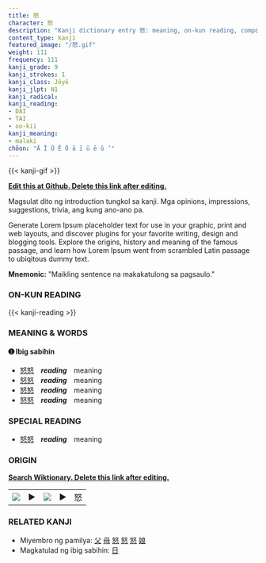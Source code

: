 ```yaml
---
title: 怒
character: 怒
description: "Kanji dictionary entry 怒: meaning, on-kun reading, compounds, origin, related kanji"
content_type: kanji
featured_image: "/怒.gif"
weight: 111
frequency: 111
kanji_grade: 9
kanji_strokes: 1
kanji_class: Jōyō
kanji_jlpt: N1
kanji_radical: 
kanji_reading: 
- DAI
- TAI
- oo-kii
kanji_meaning:
- malaki
chōon: "Ā Ī Ū Ē Ō ā ī ū ē ō ’"
---
```

[//]: # (Don't edit the line below. Kanji animated GIF code is automatically generated.)
{{< kanji-gif >}}

[//]: # (Edit below this line.)

**[Edit this at Github. Delete this link after editing.](https://github.com/tim0g/tim/tree/main/content/kanji/怒/index.md)**

Magsulat dito ng introduction tungkol sa kanji. Mga opinions, impressions, suggestions, trivia, ang kung ano-ano pa.

Generate Lorem Ipsum placeholder text for use in your graphic, print and web layouts, and discover plugins for your favorite writing, design and blogging tools. Explore the origins, history and meaning of the famous passage, and learn how Lorem Ipsum went from scrambled Latin passage to ubiqitous dummy text.
 
**Mnemonic:** "Maikling sentence na makakatulong sa pagsaulo."

### ON-KUN READING

[//]: # (Don't edit the line below. ON-KUN READING code is automatically generated.)
{{< kanji-reading >}}

### MEANING & WORDS

#### ➊ **Ibig sabihin**
  - [怒](../怒)[怒](../怒)　***reading***　meaning
  - [怒](../怒)[怒](../怒)　***reading***　meaning
  - [怒](../怒)[怒](../怒)　***reading***　meaning
  - [怒](../怒)[怒](../怒)　***reading***　meaning

### SPECIAL READING
  - [怒](../怒)[怒](../怒)　***reading***　meaning

### ORIGIN

**[Search Wiktionary. Delete this link after editing.](https://wiktionary.org/wiki/怒)**
<table class="kanji-table"><tr><td>
<img src="60px-怒-bronze.svg.png">
</td><td>▶</td><td>
<img src="60px-怒-oracle.svg.png">
</td><td>▶</td>
<td class="kanji-origin">怒</td>
</tr></table>

### RELATED KANJI
- Miyembro ng pamilya: [父](../父) [母](../母) [怒](../怒) [怒](../怒) [怒](../怒) [娘](../娘)
- Magkatulad ng ibig sabihin: [日](../日)

